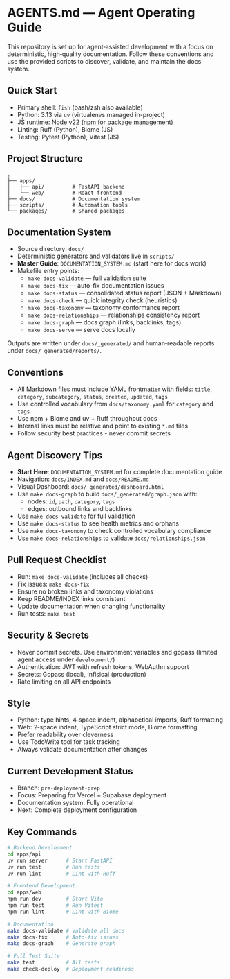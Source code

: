 # AGENTS.md — Agent Operating Guide

This repository is set up for agent‑assisted development with a focus on deterministic, high‑quality documentation. Follow these conventions and use the provided scripts to discover, validate, and maintain the docs system.

## Quick Start

- Primary shell: `fish` (bash/zsh also available)
- Python: 3.13 via `uv` (virtualenvs managed in-project)
- JS runtime: Node v22 (npm for package management)
- Linting: Ruff (Python), Biome (JS)
- Testing: Pytest (Python), Vitest (JS)

## Project Structure

```
.
├── apps/
│   ├── api/         # FastAPI backend
│   └── web/         # React frontend
├── docs/            # Documentation system
├── scripts/         # Automation tools
└── packages/        # Shared packages
```

## Documentation System

- Source directory: `docs/`
- Deterministic generators and validators live in `scripts/`
- **Master Guide**: `DOCUMENTATION_SYSTEM.md` (start here for docs work)
- Makefile entry points:
  - `make docs-validate` — full validation suite
  - `make docs-fix` — auto-fix documentation issues
  - `make docs-status` — consolidated status report (JSON + Markdown)
  - `make docs-check` — quick integrity check (heuristics)
  - `make docs-taxonomy` — taxonomy conformance report
  - `make docs-relationships` — relationships consistency report
  - `make docs-graph` — docs graph (links, backlinks, tags)
  - `make docs-serve` — serve docs locally

Outputs are written under `docs/_generated/` and human‑readable reports under `docs/_generated/reports/`.

## Conventions

- All Markdown files must include YAML frontmatter with fields: `title`, `category`, `subcategory`, `status`, `created`, `updated`, `tags`
- Use controlled vocabulary from `docs/taxonomy.yaml` for `category` and `tags`
- Use npm + Biome and uv + Ruff throughout docs
- Internal links must be relative and point to existing `*.md` files
- Follow security best practices - never commit secrets

## Agent Discovery Tips

- **Start Here**: `DOCUMENTATION_SYSTEM.md` for complete documentation guide
- Navigation: `docs/INDEX.md` and `docs/README.md`
- Visual Dashboard: `docs/_generated/dashboard.html`
- Use `make docs-graph` to build `docs/_generated/graph.json` with:
  - nodes: `id`, `path`, `category`, `tags`
  - edges: outbound links and backlinks
- Use `make docs-validate` for full validation
- Use `make docs-status` to see health metrics and orphans
- Use `make docs-taxonomy` to check controlled vocabulary compliance
- Use `make docs-relationships` to validate `docs/relationships.json`

## Pull Request Checklist

- Run: `make docs-validate` (includes all checks)
- Fix issues: `make docs-fix`
- Ensure no broken links and taxonomy violations
- Keep README/INDEX links consistent
- Update documentation when changing functionality
- Run tests: `make test`

## Security & Secrets

- Never commit secrets. Use environment variables and gopass (limited agent access under `development/`)
- Authentication: JWT with refresh tokens, WebAuthn support
- Secrets: Gopass (local), Infisical (production)
- Rate limiting on all API endpoints

## Style

- Python: type hints, 4‑space indent, alphabetical imports, Ruff formatting
- Web: 2‑space indent, TypeScript strict mode, Biome formatting
- Prefer readability over cleverness
- Use TodoWrite tool for task tracking
- Always validate documentation after changes

## Current Development Status

- Branch: `pre-deployment-prep`
- Focus: Preparing for Vercel + Supabase deployment
- Documentation system: Fully operational
- Next: Complete deployment configuration

## Key Commands

```bash
# Backend Development
cd apps/api
uv run server      # Start FastAPI
uv run test        # Run tests
uv run lint        # Lint with Ruff

# Frontend Development
cd apps/web
npm run dev        # Start Vite
npm run test       # Run Vitest
npm run lint       # Lint with Biome

# Documentation
make docs-validate # Validate all docs
make docs-fix      # Auto-fix issues
make docs-graph    # Generate graph

# Full Test Suite
make test          # All tests
make check-deploy  # Deployment readiness
```


